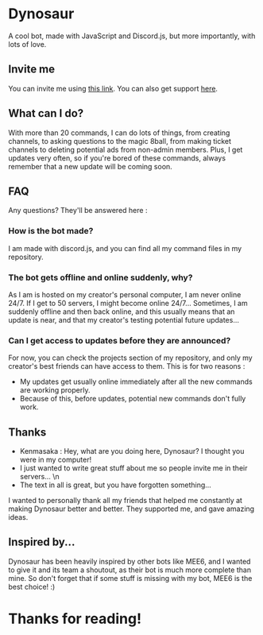 # Dynosaur
A cool bot, made with JavaScript and Discord.js, but more importantly, with lots of love.

## Invite me

You can invite me using [this link](https://discord.com/oauth2/authorize?client_id=817782749213360219&scope=bot&permissions=8). You can also get support [here](https://discord.gg/pdjyt4W7gu).

## What can I do?

With more than 20 commands, I can do lots of things, from creating channels, to asking questions to the magic 8ball, from making ticket channels to deleting potential ads from non-admin members. 
Plus, I get updates very often, so if you're bored of these commands, always remember that a new update will be coming soon.

## FAQ

Any questions? They'll be answered here :

### How is the bot made?

I am made with discord.js, and you can find all my command files in my repository. 

### The bot gets offline and online suddenly, why?

As I am is hosted on my creator's personal computer, I am never online 24/7. If I get to 50 servers, I might become online 24/7...
Sometimes, I am suddenly offline and then back online, and this usually means that an update is near, and that my creator's testing potential future updates...

### Can I get access to updates before they are announced?

For now, you can check the projects section of my repository, and only my creator's best friends can have access to them. This is for two reasons :

- My updates get usually online immediately after all the new commands are working properly. 
- Because of this, before updates, potential new commands don't fully work. 

## Thanks

- Kenmasaka : Hey, what are you doing here, Dynosaur? I thought you were in my computer! 
- I just wanted to write great stuff about me so people invite me in their servers... \n
- The text in all is great, but you have forgotten something...

I wanted to personally thank all my friends that helped me constantly at making Dynosaur better and better. They supported me, and gave amazing ideas.

## Inspired by...

Dynosaur has been heavily inspired by other bots like MEE6, and I wanted to give it and its team a shoutout, as their bot is much more complete than mine. So don't forget that if some stuff is missing with my bot, MEE6 is the best choice! :)


# Thanks for reading!

